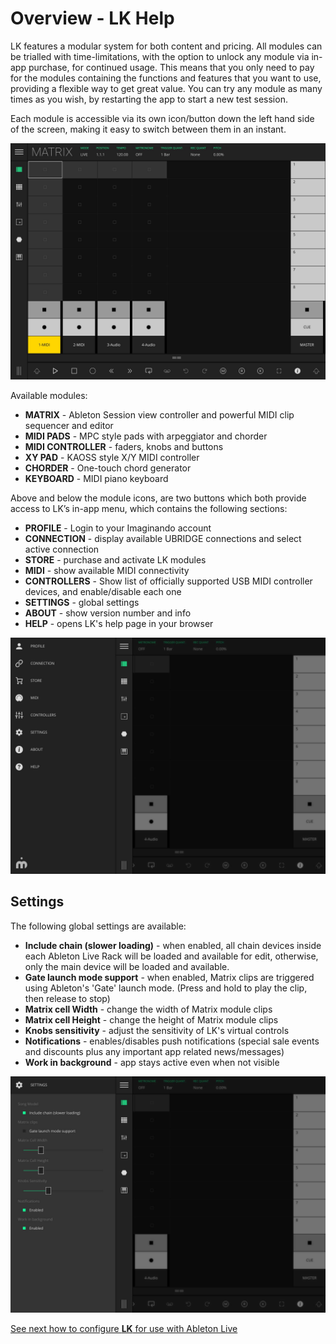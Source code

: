 # Overview - LK Help

LK features a modular system for both content and pricing. All modules can be trialled with time-limitations, with the option to unlock any module via in-app purchase, for continued usage. This means that you only need to pay for the modules containing the functions and features that you want to use, providing a flexible way to get great value. You can try any module as many times as you wish, by restarting the app to start a new test session.

Each module is accessible via its own icon/button down the left hand side of the screen, making it easy to switch between them in an instant.

<img src="../lk/images/overview/overview.jpg" alt="LK Matrix Module default empty state overview" width="" height="" />

Available modules:

- **MATRIX** - Ableton Session view controller and powerful MIDI clip sequencer and editor
- **MIDI PADS** - MPC style pads with arpeggiator and chorder
- **MIDI CONTROLLER** - faders, knobs and buttons
- **XY PAD** - KAOSS style X/Y MIDI controller
- **CHORDER** - One-touch chord generator
- **KEYBOARD** - MIDI piano keyboard

Above and below the module icons, are two buttons which both provide access to LK’s in-app menu, which contains the following sections:

- **PROFILE** - Login to your Imaginando account
- **CONNECTION** - display available UBRIDGE connections and select active connection
- **STORE** - purchase and activate LK modules
- **MIDI** - show available MIDI connectivity
- **CONTROLLERS** - Show list of officially supported USB MIDI controller devices, and enable/disable each one
- **SETTINGS** - global settings
- **ABOUT** - show version number and info
- **HELP** - opens LK's help page in your browser

<img src="../lk/images/overview/menu.jpg" alt="LK Main menu" width="" height="" />

## Settings

The following global settings are available:

- **Include chain (slower loading)** - when enabled, all chain devices inside each Ableton Live Rack will be loaded and available for edit, otherwise, only the main device will be loaded and available.
- **Gate launch mode support** - when enabled, Matrix clips are triggered using Ableton's 'Gate' launch mode. (Press and hold to play the clip, then release to stop)
- **Matrix cell Width** - change the width of Matrix module clips
- **Matrix cell Height** - change the height of Matrix module clips
- **Knobs sensitivity** - adjust the sensitivity of LK's virtual controls
- **Notifications** - enables/disables push notifications (special sale events and discounts plus any important app related news/messages)
- **Work in background** - app stays active even when not visible

<img src="../lk/images/overview/settings.jpg" alt="LK Settings submenu of main menu" width="" height="" />

[See next how to configure **LK** for use with Ableton Live](setup)
